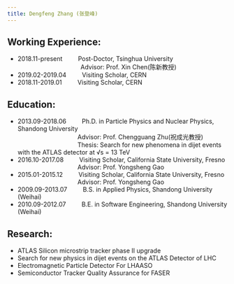 ```yaml
---
title: Dengfeng Zhang (张登峰)
---
```


<!-- Contact:
---
Email: dengfeng.zhang[AT]cern.ch  -->

Working Experience:
---

* 2018.11-present   &emsp;&emsp;    Post-Doctor, Tsinghua University    
&emsp;&emsp;&emsp;&emsp;&emsp;&emsp;&emsp;&emsp;&emsp;&ensp;&ensp;  Advisor: Prof. Xin Chen(陈新教授)
* 2019.02-2019.04   &emsp;&emsp;     Visiting Scholar, CERN
* 2018.11-2019.01   &emsp;&emsp;    Visiting Scholar, CERN


Education:
---
* 2013.09-2018.06   &emsp;&emsp;    Ph.D. in Particle Physics and Nuclear Physics, Shandong University   
&emsp;&emsp;&emsp;&emsp;&emsp;&emsp;&emsp;&emsp;&emsp;&ensp;    Advisor: Prof. Chengguang Zhu(祝成光教授)   
&emsp;&emsp;&emsp;&emsp;&emsp;&emsp;&emsp;&emsp;&emsp;&ensp;    Thesis: Search for new phenomena in dijet events with the ATLAS detector at √s = 13 TeV
* 2016.10-2017.08   &emsp;&emsp;    Visiting Scholar, California State University, Fresno   
&emsp;&emsp;&emsp;&emsp;&emsp;&emsp;&emsp;&emsp;&emsp;&ensp;    Advisor: Prof. Yongsheng Gao
* 2015.01-2015.12   &emsp;&emsp;    Visiting Scholar, California State University, Fresno   
&emsp;&emsp;&emsp;&emsp;&emsp;&emsp;&emsp;&emsp;&emsp;&ensp;    Advisor: Prof. Yongsheng Gao
* 2009.09-2013.07   &emsp;&emsp;    B.S. in Applied Physics, Shandong University (Weihai)
* 2010.09-2012.07   &emsp;&emsp;    B.E. in Software Engineering, Shandong University (Weihai)

Research:
---
* ATLAS Silicon microstrip tracker phase II upgrade
* Search for new physics in dijet events on the ATLAS Detector of LHC
* Electromagnetic Particle Detector For LHAASO
* Semiconductor Tracker Quality Assurance for FASER
